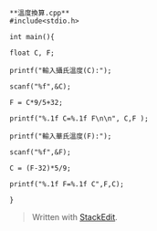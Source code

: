  

	**溫度換算.cpp**
    #include<stdio.h>

	int main(){

	float C, F;

	printf("輸入攝氏溫度(C):");

	scanf("%f",&C);

	F = C*9/5+32;

	printf("%.1f C=%.1f F\n\n", C,F );

	printf("輸入華氏溫度(F):");

	scanf("%f",&F);

	C = (F-32)*5/9;

	printf("%.1f F=%.1f C",F,C);

	}

> Written with [StackEdit](https://stackedit.io/).
<!--stackedit_data:
eyJoaXN0b3J5IjpbLTExNzA1MjM5NjZdfQ==
-->